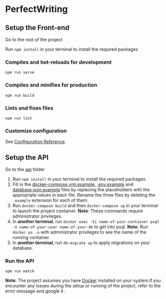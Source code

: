 # PerfectWriting

## Setup the Front-end

Go to the root of the project

Run `npm install` in your terminal to install the required packages

### Compiles and hot-reloads for development

`npm run serve`

### Compiles and minifies for production

`npm run build`

### Lints and fixes files

`npm run lint`

### Customize configuration

See [Configuration Reference](https://cli.vuejs.org/config/).

## Setup the API

Go to the [api](api) folder

1. Run `npm install` in your terminal to install the required packages.
2. Fill in the [docker-compose.yml.example](api/docker-compose.yml.example), [.env.example](api/.env.example) and [database.json.example](api/database.json.example) files by replacing the placeholders with the appropriate values in each file. Rename the three files by deleting the `.example` extension for each of them.
3. Run `docker-compose build` and then `docker-compose up` in your terminal to launch the project container.
**Note**: These commands require administrator privileges.
4. In **another terminal**, run `docker exec -ti name-of-your-container psql -U name-of-your-user name-of-your-db` to get into psql.
**Note**: Run `docker ps -a` with administrator privileges to see the name of the running container.
5. In **another terminal**, run `db-migrate up` to apply migrations on your database.

### Run the API

`npm run watch`

**Note**: The project assumes you have [Docker](https://www.docker.com/) installed on your system.If you encounter any issues during the setup or running of the project, refer to the error message and google it .
